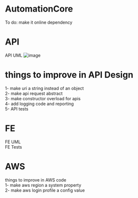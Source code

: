 # AutomationCore
To do:
make it online dependency<br>

# API 
API UML
![image](https://user-images.githubusercontent.com/77445441/209538412-b14faf06-09ec-4ca4-bd41-97c488b41242.png)

# things to improve in API Design <br>
1- make uri a string instead of an object <br>
2- make api request abstract<br>
3- make constructor overload for apis<br>
4- add logging code and reporting<br>
5- API tests

# FE  <br>
FE UML <br>
FE Tests<br>

# AWS
things to improve in AWS code<br>
1- make aws region a system property <br>
2- make aws login profile a config value<br>
